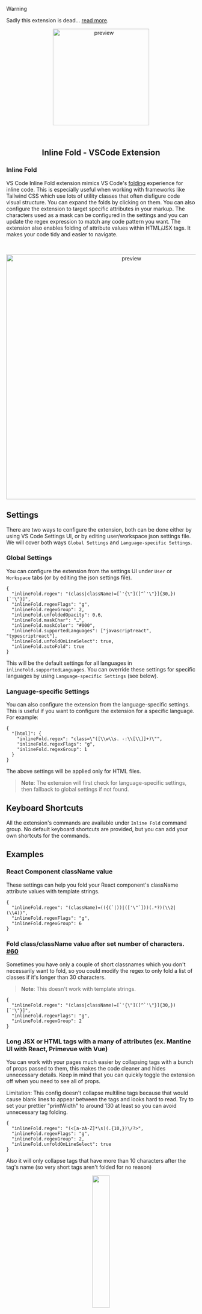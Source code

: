 > [!WARNING]
> Sadly this extension is dead... [read more](https://github.com/moalamri/vscode-inline-fold/discussions/132).



<p align="center">
    <img width="256" alt="preview" src="https://raw.githubusercontent.com/moalamri/vscode-inline-fold/master/res/icon.png">
</p>
<br />

<h2 align="center"> Inline Fold - VSCode Extension </h2>

### Inline Fold

VS Code Inline Fold extension mimics VS Code's [folding](https://code.visualstudio.com/docs/editor/codebasics#_folding) experience for inline code.
This is especially useful when working with frameworks like Tailwind CSS which use lots of utility classes that often disfigure code visual structure. You can expand the folds by clicking on them. You can also configure the extension to target specific attributes in your markup.
The characters used as a mask can be configured in the settings and you can update the regex expression to match any code pattern you want.
The extension also enables folding of attribute values within HTML/JSX tags. It makes your code tidy and easier to navigate.

<br />

<p align="center">
    <img width="650" alt="preview" src="https://raw.githubusercontent.com/moalamri/vscode-inline-fold/master/res/preview.png">
</p>

## Settings
There are two ways to configure the extension, both can be done either by using VS Code Settings UI, or by editing user/workspace json settings file. We will cover both ways `Global Settings` and `Language-specific Settings`.
### Global Settings
You can configure the extension from the settings UI under `User` or `Workspace` tabs (or by editing the json settings file).
```jsonc
{
  "inlineFold.regex": "(class|className)=[`'{\"]([^`'\"}]{30,})[`'\"}]",
  "inlineFold.regexFlags": "g",
  "inlineFold.regexGroup": 2,
  "inlineFold.unfoldedOpacity": 0.6,
  "inlineFold.maskChar": "…",
  "inlineFold.maskColor": "#000",
  "inlineFold.supportedLanguages": ["javascriptreact", "typescriptreact"],
  "inlineFold.unfoldOnLineSelect": true,
  "inlineFold.autoFold": true
}
```
This will be the default settings for all languages in `inlineFold.supportedLanguages`. You can override these settings for specific languages by using `Language-specific Settings` (see below).
### Language-specific Settings
You can also configure the extension from the language-specific settings. This is useful if you want to configure the extension for a specific language.
For example:
```jsonc
{
  "[html]": {
    "inlineFold.regex": "class=\"([\\w\\s. -:\\[\\]]+)\"",
    "inlineFold.regexFlags": "g",
    "inlineFold.regexGroup": 1
  }
}
```
The above settings will be applied only for HTML files.

> **Note**: The extension will first check for language-specific settings, then fallback to global settings if not found.

## Keyboard Shortcuts
All the extension's commands are available under `Inline Fold` command group. No default keyboard shortcuts are provided, but you can add your own shortcuts for the commands.

## Examples
### React Component className value
These settings can help you fold your React component's className attribute values with template strings.
```jsonc
{
  "inlineFold.regex": "(className)=(({(`|))|(['\"`]))(.*?)(\\2|(\\4))",
  "inlineFold.regexFlags": "g",
  "inlineFold.regexGroup": 6
}
```

### Fold class/className value after set number of characters. [#60](https://github.com/moalamri/vscode-inline-fold/issues/60)
Sometimes you have only a couple of short classnames which you don't necessarily want to fold, so you could modify the regex to only fold a list of classes if it's longer than 30 characters.

>**Note**: This doesn't work with template strings.
```jsonc
{
  "inlineFold.regex": "(class|className)=[`'{\"]([^`'\"}]{30,})[`'\"}]",
  "inlineFold.regexFlags": "g",
  "inlineFold.regexGroup": 2
}
```

### Long JSX or HTML tags with a many of attributes (ex. Mantine UI with React, Primevue with Vue)
You can work with your pages much easier by collapsing tags with a bunch of props passed to them, this makes the code cleaner and hides unnecessary details.
Keep in mind that you can quickly toggle the extension off when you need to see all of props.

Limitation: This config doesn't collapse multiline tags because that would cause blank lines to appear between the tags and looks hard to read.
Try to set your prettier "printWidth" to around 130 at least so you can avoid unnecessary tag folding.

```jsonc
{
  "inlineFold.regex": "(<[a-zA-Z]*\s)(.{10,})\/?>",
  "inlineFold.regexFlags": "g",
  "inlineFold.regexGroup": 2,
  "inlineFold.unfoldOnLineSelect": true
}
```

Also it will only collapse tags that have more than 10 characters after the tag's name (so very short tags aren't folded for no reason)

<p align="center">
  <img width="30%" src="https://raw.githubusercontent.com/moalamri/vscode-inline-fold/master/res/jsx-html-example-1.png">
</p>

This variation of the previous config shows the first attribute/prop coming after the tag's name (so you can tell which element you're looking at by seeing the ID if it's passed first):

```jsonc
{
  "inlineFold.regex": "((<[a-zA-Z]*\s[a-zA-Z]*=["{].*?["}]\s)(.*)\/?>",
  "inlineFold.regexFlags": "g",
  "inlineFold.regexGroup": 2,
  "inlineFold.unfoldOnLineSelect": true
}
```

<p align="center">
  <img width="30%" src="https://raw.githubusercontent.com/moalamri/vscode-inline-fold/master/res/jsx-html-example-2.png">
</p>


### SVG
Embeded SVG also tend to have alot of code, that you just dont wanna focus on.
So with this settings below you can fold the ugly part.

**Note**: Minfing SVG maybe required for better experience. Beside we looking forward that this extension will support multiple Regex soon.
```jsonc
{
  "inlineFold.regex":  "<svg(\\s*.*?\\s*)<\/svg>",
  "inlineFold.regexFlags": "gs",
  "inlineFold.regexGroup": 1
}
```

<p align="center">
  <img width="40%" src="https://raw.githubusercontent.com/moalamri/vscode-inline-fold/master/res/svg-fold-settings.png">
  <img width="40%" src="https://raw.githubusercontent.com/moalamri/vscode-inline-fold/master/res/svg-fold.png">
</p>

### Markdown links
The extension is very useful for collapsing markdown link URLs [#70](https://github.com/moalamri/vscode-inline-fold/issues/70):
```jsonc
{
  "inlineFold.regex": "\\[([^\\]]*)\\]\\(([^\\s]+)\\)[^\\)\\s]*\\s",
  "inlineFold.regexFlags": "g",
  "inlineFold.regexGroup": 2,
  "inlineFold.supportedLanguages": ["markdown"]
}
```
Or, as a language-specific setting:
```jsonc
{
  "[markdown]": {
    "inlineFold.regex": "\\[([^\\]]*)\\]\\(([^\\s]+)\\)[^\\)\\s]*\\s",
    "inlineFold.regexFlags": "g",
    "inlineFold.regexGroup": 2
  }
}
```

<p align="center">
  <img width="30%" src="https://raw.githubusercontent.com/moalamri/vscode-inline-fold/master/res/markdown-example.png">
</p>

## Available Settings
- `inlineFold.regex` regex to match the code line
- `inlineFold.regexFlags` regex flags
- `inlineFold.regexGroup` regex group that match the code that should be folded
- `inlineFold.unfoldedOpacity` opacity of the unfolded code when it's clicked or is selected
- `inlineFold.maskChar` text/character to mask the code when it is folded
- `inlineFold.maskColor` color of the mask character(s)
- `inlineFold.after` an optional text/character that will be appended to the end of folded code
- `inlineFold.supportedLanguages` a list of targeted language Ids
- `inlineFold.unfoldOnLineSelect` unfold the line when any part of the line is selected
- `inlineFold.autoFold` the default state of inline folding when opening a file
- `inlineFold.useGlobal` force to use the global settings for all languages
- `inlineFold.togglePerFile` toggle the folding state per file or workspace (default: true)


## Running the extension
You can install the extension <a href="https://marketplace.visualstudio.com/items?itemName=moalamri.inline-fold"> in the marketplace here</a>. If you encounter any issue or would like to contribute, <a href="https://github.com/moalamri/vscode-inline-fold">visit the GitHub page</a>.

### Notes
* Use settings UI to configure the extension (better for regex escaping).
* If the extension doesn't work, then check for your language id, you can add it from the settings under `inlineFold.supportedLanguages` using the specific language Id.
* You can set a keyboard shortcut to toggle the folding on and off. Search for "Inline Fold" in the commands panel, then click the gear icon and set the desired keybinding.

Current default language Ids (see [here](https://code.visualstudio.com/docs/languages/identifiers#_known-language-identifiers) for more):
- `astro`
- `vue`
- `html`
- `svelte`
- `vue-html`
- `php`
- `blade`
- `erb`
- `twig`
- `nunjucks`
- `django-html`
- `jinja-html`
- `javascript`
- `typescript`
- `javascriptreact`
- `typescriptreact`


### Known Issues
If you encounter any problems, you can open an issue at the extension's <a href="https://github.com/moalamri/vscode-inline-fold">GitHub repository</a>

### Changelog
See the project's <a href="CHANGELOG.md"> changelog</a> here.

### Contributors
<a href="https://github.com/moalamri/vscode-inline-fold/graphs/contributors">
  <img src="https://contrib.rocks/image?repo=moalamri/vscode-inline-fold" />
</a>
